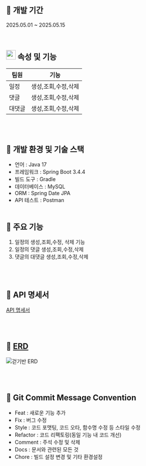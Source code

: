 
<br>

## 📅 개발 기간
2025.05.01 ~ 2025.05.15

<br>

## <img src="https://github.com/user-attachments/assets/5ec3e2f1-a7ab-4fa9-ae18-7f068e0f76bc" width="26px" height="26px"> 속성 및 기능
| 팀원 | 기능 |
| --- | --- |
| 일정 | 생성,조회,수정,삭제 |
| 댓글 | 생성,조회,수정,삭제 |
| 대댓글 | 생성,조회,수정,삭제 |

<br><br>

## 📌 개발 환경 및 기술 스택

- 언어 : Java 17
- 프레임워크 : Spring Boot 3.4.4
- 빌드 도구 : Gradle
- 데이터베이스 : MySQL
- ORM : Spring Date JPA
- API 테스트 : Postman
<br><br>

## 📌 주요 기능 
1. 일정의 생성,조회,수정, 삭제 기능
2. 일정의 댓글 생성,조회,수정,삭제
3. 댓글의 대댓글 생성,조회,수정,삭제


<br><br>

## 📌 API 명세서
[API 명세서](https://teamsparta.notion.site/API-1e62dc3ef5148027bee4e2fccde1bae9)

<br><br>


## 📌 [ERD](https://www.erdcloud.com/d/DGeK8xGTeu7rJ2Dd5)
![걷기반 ERD](https://github.com/user-attachments/assets/7554ad51-6eba-41cc-b669-4d14d4ead362)

<br><br>

## 📌 Git Commit Message Convention

* Feat : 새로운 기능 추가
* Fix : 버그 수정
* Style : 코드 포맷팅, 코드 오타, 함수명 수정 등 스타일 수정
* Refactor : 코드 리팩토링(동일 기능 내 코드 개선)
* Comment : 주석 수정 및 삭제
* Docs : 문서와 관련된 모든 것
* Chore : 빌드 설정 변경 및 기타 환경설정
